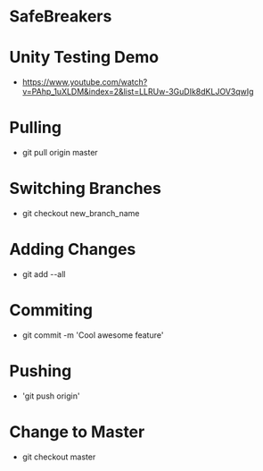 # SafeBreakers

# Unity Testing Demo
- https://www.youtube.com/watch?v=PAhp_1uXLDM&index=2&list=LLRUw-3GuDIk8dKLJOV3qwIg

# Pulling
- git pull origin master

# Switching Branches
- git checkout new_branch_name

# Adding Changes
- git add --all

# Commiting
- git commit -m 'Cool awesome feature'

# Pushing
- 'git push origin'

# Change to Master
- git checkout master
